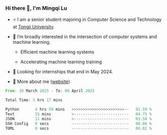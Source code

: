 ### Hi there 👋, I'm Mingqi Lu

- :star: I am a senior student majoring in Computer Science and Technology at [Tongji University](https://en.tongji.edu.cn/p/#/).

- :thinking: I’m broadly interested in the intersection of computer systems and machine learning.

  - Efficient machine learning systems

  - Accelerating machine learning training

- :seedling: Looking for internships that end in May 2024.

- 💬 More about me ([website](https://lmqqqqqq.github.io/))

<!--START_SECTION:waka-->

```rust
From: 30 March 2025 - To: 06 April 2025

Total Time: 5 hrs 17 mins

Python       4 hrs 50 mins   >>>>>>>>>>>>>>>>>>>>>>>--   91.59 %
Text         15 mins         >------------------------   04.75 %
JSON         11 mins         >------------------------   03.58 %
SSH Config   0 secs          -------------------------   00.06 %
TOML         0 secs          -------------------------   00.02 %
```

<!--END_SECTION:waka-->

